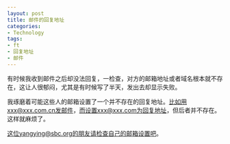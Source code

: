 ```yaml
---
layout: post
title: 邮件的回复地址
categories:
- Technology
tags:
- ft
- 回复地址
- 邮件
---
```


有时候我收到邮件之后却没法回复，一检查，对方的邮箱地址或者域名根本就不存在，这让人很郁闷，尤其是有时候写了半天，发出去却显示失败。

我琢磨着可能这些人的邮箱设置了一个并不存在的回复地址。比如用xxx@xxx.com.cn发邮件，而设置xxx@xxx.com为回复地址，但后者并不存在。这样就麻烦了。

这位yangying@sbc.org的朋友请检查自己的邮箱设置吧。
